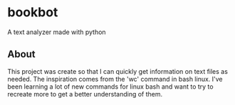 # bookbot
A text analyzer made with python

## About
This project was create so that I can quickly get information on text files as needed. The inspiration comes from the 'wc' command in bash
linux. I've been learning a lot of new commands for linux bash and want
to try to recreate more to get a better understanding of them.




